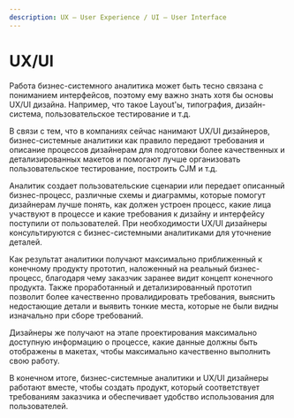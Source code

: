```yaml
---
description: UX — User Experience / UI — User Interface
---
```


# UX/UI

Работа бизнес-системного аналитика может быть тесно связана с пониманием интерфейсов, поэтому ему важно знать хотя бы основы UX/UI дизайна. Например, что такое Layout'ы, типография, дизайн-система, пользовательское тестирование и т.д.&#x20;

В связи с тем, что в компаниях сейчас нанимают UX/UI дизайнеров, бизнес-системные аналитики как правило передают требования и описание процессов дизайнерам для подготовки более качественных и детализированных макетов и помогают лучше организовать пользовательское тестирование, построить CJM и т.д.&#x20;

Аналитик создает пользовательские сценарии или передает описанный бизнес-процесс, различные схемы и диаграммы, которые помогут дизайнерам лучше понять, как должен устроен процесс, какие лица участвуют в процессе и какие требования к дизайну и интерфейсу поступили от пользователей. При необходимости UX/UI дизайнеры консультируются с бизнес-системными аналитиками для уточнение деталей.

Как результат аналитики получают максимально приближенный к конечному продукту прототип, наложенный на реальный бизнес-процесс, благодаря чему заказчик заранее видит  концепт конечного продукта. Также проработанный и детализированный прототип позволит более качественно провалидировать требования, выяснить недостающие детали и выявить тонкие места, которые не были видны изначально при сборе требований.

Дизайнеры же получают на этапе проектирования максимально доступную информацию о процессе, какие данные должны быть отображены в макетах, чтобы максимально качественно выполнить свою работу.

В конечном итоге, бизнес-системные аналитики и UX/UI дизайнеры работают вместе, чтобы создать продукт, который соответствует требованиям заказчика и обеспечивает удобство использования для пользователей.

###
